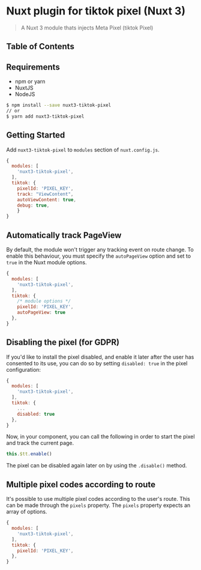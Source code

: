 # Nuxt plugin for tiktok pixel (Nuxt 3)

> A Nuxt 3 module thats injects Meta Pixel (tiktok Pixel) 

## Table of Contents


## Requirements

* npm or yarn
* NuxtJS
* NodeJS

```bash
$ npm install --save nuxt3-tiktok-pixel
// or
$ yarn add nuxt3-tiktok-pixel
```

## Getting Started

Add `nuxt3-tiktok-pixel` to `modules` section of `nuxt.config.js`.

```js
{
  modules: [
    'nuxt3-tiktok-pixel',
  ],
  tiktok: {
    pixelId: 'PIXEL_KEY',
    track: "ViewContent",
    autoViewContent: true,
    debug: true,
    }
}
```

## Automatically track PageView

By default, the module won't trigger any tracking event on route change. To enable this behaviour, you must specify the `autoPageView` option and set to `true` in the Nuxt module options.

```js
{
  modules: [
    'nuxt3-tiktok-pixel',
  ],
  tiktok: {
    /* module options */
    pixelId: 'PIXEL_KEY',
    autoPageView: true
  },
}
```

## Disabling the pixel (for GDPR)

If you'd like to install the pixel disabled, and enable it later after the user has consented to its use, you can do so by setting `disabled: true` in the pixel configuration:

```js
{
  modules: [
    'nuxt3-tiktok-pixel',
  ],
  tiktok: {
    ...
    disabled: true
  },
}
```

Now, in your component, you can call the following in order to start the pixel and track the current page.

```js
this.$tt.enable()
```

The pixel can be disabled again later on by using the `.disable()` method.

## Multiple pixel codes according to route

It's possible to use multiple pixel codes according to the user's route. This can be made through the `pixels` property.
The `pixels` property expects an array of options.

```js
{
  modules: [
    'nuxt3-tiktok-pixel',
  ],
  tiktok: {
    pixelId: 'PIXEL_KEY',
  },
}
```
